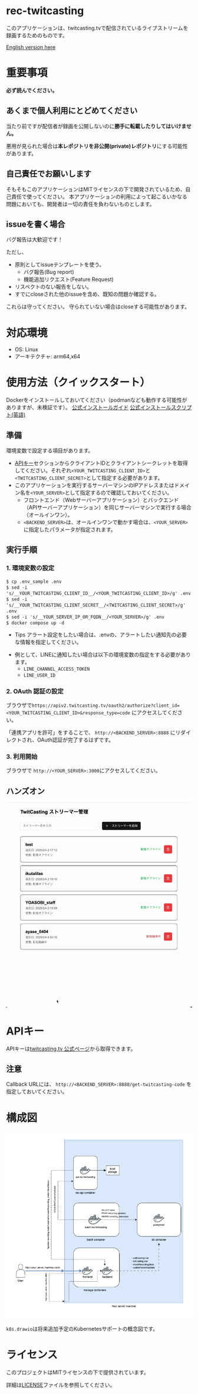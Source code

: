 # rec-twitcasting

このアプリケーションは、twitcasting.tvで配信されているライブストリームを録画するためのものです。

[English version here](README.md)

# 重要事項

**必ず読んでください。**

## あくまで個人利用にとどめてください

当たり前ですが配信者が録画を公開しないのに**勝手に転載したりしてはいけません。**

悪用が見られた場合は**本レポジトリを非公開(private)レポジトリ**にする可能性があります。

## 自己責任でお願いします

そもそもこのアプリケーションはMITライセンスの下で開発されているため、自己責任で使ってください。
本アプリケーションの利用によって起こるいかなる問題においても、開発者は一切の責任を負わないものとします。

## issueを書く場合

バグ報告は大歓迎です！

ただし、

- 原則としてissueテンプレートを使う。
  - バグ報告(Bug report)
  - 機能追加リクエスト(Feature Request)
- リスペクトのない報告をしない。
- すでにcloseされた他のissueを含め、既知の問題か確認する。

これらは守ってください。
守られていない場合はcloseする可能性があります。

# 対応環境

- OS: Linux
- アーキテクチャ: arm64,x64

# 使用方法（クイックスタート）

Dockerをインストールしておいてください（podmanなども動作する可能性がありますが、未検証です）。
[公式インストールガイド](https://docs.docker.jp/linux/step_one.html)
[公式インストールスクリプト(英語)](https://github.com/docker/docker-install)

## 準備

環境変数で設定する項目があります。

- [APIキー](#apiキー)セクションからクライアントIDとクライアントシークレットを取得してください。それぞれ`<YOUR_TWITCASTING_CLIENT_ID>`と`<TWITCASTING_CLIENT_SECRET>`として指定する必要があります。
- このアプリケーションを実行するサーバーマシンのIPアドレスまたはドメイン名を`<YOUR_SERVER>`として指定するので確認しておいてください。
    - フロントエンド（Webサーバーアプリケーション）とバックエンド（APIサーバーアプリケーション）を同じサーバーマシンで実行する場合（オールインワン）。
    - `<BACKEND_SERVER>`は、オールインワンで動かす場合は、`<YOUR_SERVER>`に指定したパラメータが指定されます。

## 実行手順

### 1. 環境変数の設定
```shell
$ cp .env_sample .env
$ sed -i 's/__YOUR_TWITCASTING_CLIENT_ID__/<YOUR_TWITCASTING_CLIENT_ID>/g' .env
$ sed -i 's/__YOUR_TWITCASTING_CLIENT_SECRET__/<TWITCASTING_CLIENT_SECRET>/g' .env
$ sed -i 's/__YOUR_SERVER_IP_OR_FQDN__/<YOUR_SERVER>/g' .env
$ docker compose up -d
```

* Tips
アラート設定をしたい場合は、.envの、アラートしたい通知先の必要な情報を指定してください。
- 例として、LINEに通知したい場合は以下の環境変数の指定をする必要があります。
  - `LINE_CHANNEL_ACCESS_TOKEN`
  - `LINE_USER_ID`

### 2. OAuth 認証の設定

ブラウザで`https://apiv2.twitcasting.tv/oauth2/authorize?client_id=<YOUR_TWITCASTING_CLIENT_ID>&response_type=code` にアクセスしてください。

「連携アプリを許可」をすることで、 `http://<BACKEND_SERVER>:8888` にリダイレクトされ、OAuth認証が完了するはずです。

### 3. 利用開始

ブラウザで `http://<YOUR_SERVER>:3000`にアクセスしてください。

## ハンズオン

![ハンズオン](hands_on.gif)

# APIキー

APIキーは[twitcasting.tv 公式ページ](https://twitcasting.tv/developerapp.php)から取得できます。

## 注意

Callback URLには、 `http://<BACKEND_SERVER>:8888/get-twitcasting-code` を指定しておいてください。

# 構成図

![Docker Compose 構成図](docker-compose.drawio.png)

`k8s.drawio`は将来追加予定のKubernetesサポートの概念図です。

# ライセンス

このプロジェクトはMITライセンスの下で提供されています。

詳細は[LICENSE](LICENSE)ファイルを参照してください。
